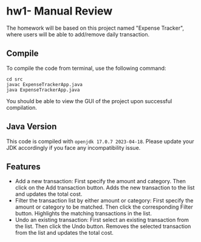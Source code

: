 # hw1- Manual Review

The homework will be based on this project named "Expense Tracker", where users will be able to add/remove daily transaction. 

## Compile

To compile the code from terminal, use the following command:
```
cd src
javac ExpenseTrackerApp.java
java ExpenseTrackerApp.java
```

You should be able to view the GUI of the project upon successful compilation. 

## Java Version
This code is compiled with ```openjdk 17.0.7 2023-04-18```. Please update your JDK accordingly if you face any incompatibility issue.

## Features

* Add a new transaction: First specify the amount and category. Then click on the Add transaction button. Adds the new transaction to the list and updates the total cost.
* Filter the transaction list by either amount or category: First specify the amount or category to be matched. Then click the corresponding Filter button. Highlights the matching transactions in the list.
* Undo an existing transaction: First select an existing transaction from the list. Then click the Undo button. Removes the selected transaction from the list and updates the total cost.